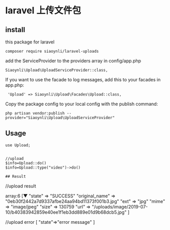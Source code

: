 # laravel 上传文件包



## install

this package  for  laravel

```
composer require siaoynli/laravel-uploads
```

add the ServiceProvider to the providers array in config/app.php

```
Siaoynli\Upload\UploadServiceProvider::class,
```

If you want to use the facade to log messages, add this to your facades in app.php:

```
 'Upload' => Siaoynli\Upload\Facades\Upload::class,
```

Copy the package config to your local config with the publish command:

```
php artisan vendor:publish --provider="Siaoynli\Upload\UploadServiceProvider"
```

## Usage

```
use Upload;


//upload
$info=Upload::do()
$info=Upload::type("video")->do()

## Result

```
//upload  result

array:6 [▼
  "state" => "SUCCESS"
  "original_name" => "0eb30f2442a7d9337afbe24aa94bd11373f001b3.jpg"
  "ext" => "jpg"
  "mime" => "image/jpeg"
  "size" => 130759
  "url" => "/uploads/image/2019-07-10/b40383942859e40ee1f1eb3dd889e01d9b68dcb5.jpg"
]

//upload error
[
  "state"=>"error message"
]

```

